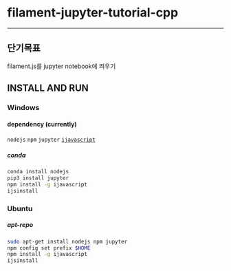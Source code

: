 # filament-jupyter-tutorial-cpp

----------------------------
## 단기목표
filament.js를 jupyter notebook에 띄우기

## INSTALL AND RUN

### Windows
#### dependency (currently)
`nodejs` `npm` `jupyter` [`ijavascript`](https://github.com/n-riesco/ijavascript#installation) 

##### conda
```cmd
conda install nodejs
pip3 install jupyter
npm install -g ijavascript
ijsinstall
```

### Ubuntu
##### apt-repo
```bash
sudo apt-get install nodejs npm jupyter
npm config set prefix $HOME
npm install -g ijavascript
ijsinstall
```